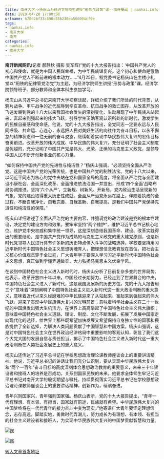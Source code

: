 ```yaml
---
title: 南开大学->杨庆山为经济学院师生讲授“形势与政策”课--南开要闻 | nankai.info
date: 2019-04-28 17:00:58
urlname: 678d2bf33c890c85b230ea566094cf9e
tags: 
- nankai.info
- 南开大学
- 南开
categories:
- nankai.info
- 南开大学
---
```


**南开新闻网讯**(记者 郝静秋 摄影 吴军辉)“党的十九大报告指出：‘中国共产党人的初心和使命，就是为中国人民谋幸福，为中华民族谋复兴。这个初心和使命是激励中国共产党人不断前进的根本动力’……”4月25日，校党委书记杨庆山在主楼小礼堂以“用铁的纪律管党治党”为主题，为经济学院师生讲授“形势与政策”课。经济学院领导班子、部分教师和全体本科生参加学习。

杨庆山从习近平总书记来南开大学视察谈起，详细介绍了我们所处的时代背景，从鸦片战争、甲午战争的近代屈辱到辛亥革命、抗日战争的救亡图存，从改革开放的飞速发展到党的十八大以来我国社会发生的深刻变化，生动展现了中华民族从站起来、富起来到强起来的伟大飞跃，引导学生正确客观认识所处的新时代，激发学生的民族自豪感和使命感。他说，党的十九大报告指出，全党同志一定要永远与人民同呼吸、共命运、心连心，永远把人民对美好生活的向往作为奋斗目标，以永不懈怠的精神状态和一往无前的奋斗姿态，继续朝着实现中华民族伟大复兴的宏伟目标奋勇前进。改革开放的伟大成就、中华民族的伟大复兴，充分证明了社会主义制度是优越的，充分证明了中国共产党是伟大、光荣、正确的马克思主义政党，是领导中国人民不断开创新事业的核心力量。

“如何保持中国共产党的先进性与纯洁性？”杨庆山强调，“必须坚持全面从严治党。这是中国共产党的光荣传统，也是中国共产党的制胜法宝。党的十八大以来，以习近平同志为核心的党中央站在党和国家全局的高度，将全面从严治党与全面建设小康社会、全面深化改革、全面推进依法治国一并提出，形成‘四个全面’战略布局协调推进。坚持‘六个从严’，立新规、树新风、开新局，党内政治生活呈现新的气象，党的建设取得重大历史性成就。全面从严治党永远在路上，伴随着执政的全过程。不断自我净化、自我完善、自我革新、自我提高，是我们中国共产党保持先进性和纯洁性的保障。”

杨庆山详细讲述了全面从严治党的主要内容，并强调党的政治建设是党的根本性建设，决定党的建设方向和效果。要牢牢坚持“两个维护”，维护习近平总书记核心地位、维护党中央权威和集中统一领导，这是深刻总结我国革命、建设、改革实践得出的重要结论，是中国共产党作为成熟的马克思主义政党的重大建党原则，也是新时代党领导人民进行具有许多新的历史特点伟大斗争的战略选择。学校要坚持用习近平新时代中国特色社会主义思想铸魂育人，把理想信念教育放在首位，把社会主义核心价值观贯穿于全过程，广大青年学子要深入学习习近平新时代中国特色社会主义思想，真正做到学懂弄通做实，大力弘扬马克思主义优良学风。

在谈到中国特色社会主义进入新时代时，杨庆山分析了目前复杂多变的世界局势。他表示，改革开放四十年以来，中国经过长期努力，已经走到了世界舞台的中央，中国特色社会主义进入了新时代，这是我国发展新的历史方位。党的十九大报告用三个“意味着”深刻阐明了中国特色社会主义进入新时代这一重大政治判断的重大意义，意味着近代以来久经磨难的中华民族迎来了从站起来、富起来到强起来的伟大飞跃，迎来了实现中华民族伟大复兴的光明前景；意味着科学社会主义在二十一世纪的中国焕发出强大生机活力，在世界上高高举起了中国特色社会主义伟大旗帜；意味着中国特色社会主义道路、理论、制度、文化不断发展，拓展了发展中国家走向现代化的途径，给世界上那些既希望加快发展又希望保持自身独立性的国家和民族提供了全新选择，为解决人类问题贡献了中国智慧和中国方案。杨庆山强调，这是对中国特色社会主义在世界政治经济格局中重要影响的客观认知，彰显了我们这个大党大国的发展自信与责任担当，揭示了中国特色社会主义进入新时代这一重大政治判断在人类社会发展史上的重大意义。

杨庆山还传达了习近平总书记在学校思想政治理论课教师座谈会上的重要讲话精神。他说，习近平总书记的讲话让我们充分认识到，要从实现中华民族伟大复兴和“两个一百年”奋斗目标的高度深刻体会思想政治教育的重要意义，未来三十年建设者和接班人的培养是否成功，关系到国家民族的未来。他要求全体师生牢记习近平总书记对南开大学的殷切期望与嘱托，持续贯彻落实习近平总书记在学校思想政治理论课教师座谈会上的重要讲话精神，创新作为，砥砺奋进。

青年兴则国家兴，青年强则国家强。杨庆山表示，党的十九大报告提出，“青年一代有理想、有本领、有担当，国家就有前途，民族就有希望。中华民族伟大复兴的中国梦终将在一代代青年的接力奋斗中变为现实。”他寄语广大青年要坚定理想信念，志存高远，脚踏实地，勇做时代弄潮儿，努力成长为有理想、有本领、有担当的社会主义建设者和接班人，为实现中华民族伟大复兴的中国梦贡献智慧和力量。

![图](http://news.nankai.edu.cn/pic/0/00/35/09/350991_956034.jpg)

![图](http://news.nankai.edu.cn/pic/0/00/35/09/350990_269782.jpg)

[转入文章首发地址](http://news.nankai.edu.cn/nkyw/system/2019/04/26/000447158.shtml)